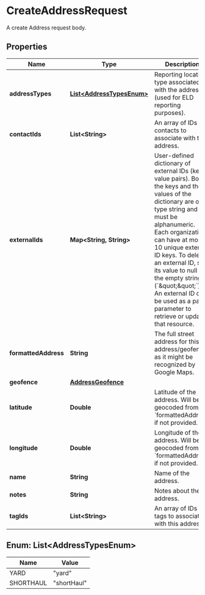

# CreateAddressRequest

A create Address request body.
## Properties

Name | Type | Description | Notes
------------ | ------------- | ------------- | -------------
**addressTypes** | [**List&lt;AddressTypesEnum&gt;**](#List&lt;AddressTypesEnum&gt;) | Reporting location type associated with the address (used for ELD reporting purposes). |  [optional]
**contactIds** | **List&lt;String&gt;** | An array of IDs of contacts to associate with this address. |  [optional]
**externalIds** | **Map&lt;String, String&gt;** | User-defined dictionary of external IDs (key-value pairs). Both the keys and the values of the dictionary are of type string and must be alphanumeric. Each organization can have at most 10 unique external ID keys. To delete an external ID, set its value to null or the empty string (&#x60;\&quot;\&quot;&#x60;). An external ID can be used as a path parameter to retrieve or update that resource. |  [optional]
**formattedAddress** | **String** | The full street address for this address/geofence, as it might be recognized by Google Maps. | 
**geofence** | [**AddressGeofence**](AddressGeofence.md) |  | 
**latitude** | **Double** | Latitude of the address. Will be geocoded from &#x60;formattedAddress&#x60; if not provided. |  [optional]
**longitude** | **Double** | Longitude of the address. Will be geocoded from &#x60;formattedAddress&#x60; if not provided. |  [optional]
**name** | **String** | Name of the address. | 
**notes** | **String** | Notes about the address. |  [optional]
**tagIds** | **List&lt;String&gt;** | An array of IDs of tags to associate with this address. |  [optional]



## Enum: List&lt;AddressTypesEnum&gt;

Name | Value
---- | -----
YARD | &quot;yard&quot;
SHORTHAUL | &quot;shortHaul&quot;



